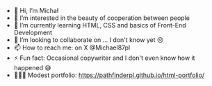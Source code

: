 - 👋 Hi, I’m Michał
- 👀 I’m interested in the beauty of cooperation between people
- 🌱 I’m currently learning HTML, CSS and basics of Front-End Development
- 💞️ I’m looking to collaborate on ... I don't know yet 😢
- 📫 How to reach me: on X @Michael87pl
- ⚡ Fun fact: Occasional copywriter and I don't even know how it happened 😅
- 👨🏼‍💻 Modest portfolio: https://pathfinderpl.github.io/html-portfolio/

<!---
pathfinderpl/pathfinderpl is a ✨ special ✨ repository because its `README.md` (this file) appears on your GitHub profile.
You can click the Preview link to take a look at your changes.
--->
